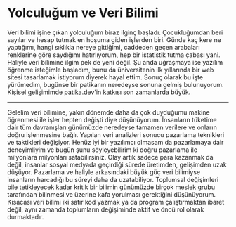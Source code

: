 # Yolculuğum ve Veri Bilimi

Veri bilimi işine çıkan yolculuğum biraz ilginç başladı. Çocukluğumdan beri sayılar ve hesap tutmak en hoşuma giden işlerden biri. Günde kaç kere ne yaptığımı, hangi sıklıkla nereye gittiğimi, caddeden geçen arabaları renklerine göre saydığımı hatırlıyorum, hep bir istatistik tutma çabası yani. Haliyle veri bilimine ilgim pek de yeni değil. Şu anda uğraşmaya ise yazılım öğrenme isteğimle başladım, bunu da üniversitenin ilk yıllarında bir web sitesi tasarlamak istiyorum diyerek hayal ettim. Sonuç olarak bu işte yürümedim, bugünse bir patikanın neredeyse sonuna gelmiş bulunuyorum. Kişisel gelişimimde patika.dev'in katkısı son zamanlarda büyük. 

------

Gelelim veri bilimine, yakın dönemde daha da çok duyduğumu makine öğrenmesi ile işler hepten değişti diye düşünüyorum. İnsanların tüketime dair tüm davranışları günümüzde neredeyse tamamen verilere ve onların doğru işlenmesine bağlı. Yapılan veri analizleri sonucu pazarlama teknikleri ve taktikleri değişiyor. Henüz iyi bir yazılımcı olmasam da pazarlamaya dair deneyimliyim ve bugün şunu söyleyebilirim ki doğru pazarlama ile milyonlara milyonları satabilirsiniz. Olay artık sadece para kazanmak da değil, insanlar sosyal medyada geçirdiği sürede üretimden, gelişimden uzak düşüyor. Pazarlama ve haliyle arkasındaki büyük güç veri bilimiyse insanların harcadığı bu süreyi daha da uzatabiliyor. Toplumsal değişimleri bile tetikleyecek kadar kritik bir bilimin günümüzde birçok meslek grubu tarafından bilinmesi ve üzerine kafa yorulması gerektiğini düşünüyorum. Kısacası veri bilimi iki satır kod yazmak ya da program çalıştırmaktan ibaret değil, aynı zamanda toplumların değişiminde aktif ve öncü rol olarak durmaktadır. 